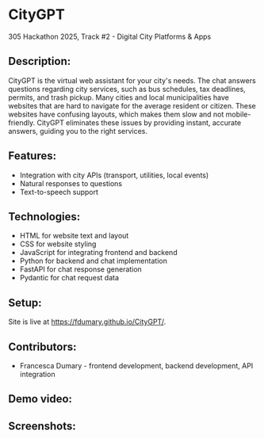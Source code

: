 # CityGPT

305 Hackathon 2025, Track #2 - Digital City Platforms & Apps

## Description:
CityGPT is the virtual web assistant for your city's needs. The chat answers questions regarding city services, such as bus schedules, tax deadlines, permits, and trash pickup.  Many cities and local municipalities have websites that are hard to navigate for the average resident or citizen. These websites have confusing layouts, which makes them slow and not mobile-friendly. CityGPT eliminates these issues by providing instant, accurate answers, guiding you to the right services.

## Features:
- Integration with city APIs (transport, utilities, local events)
- Natural responses to questions
- Text-to-speech support

## Technologies:
- HTML for website text and layout
- CSS for website styling
- JavaScript for integrating frontend and backend
- Python for backend and chat implementation
- FastAPI for chat response generation
- Pydantic for chat request data

## Setup:
Site is live at https://fdumary.github.io/CityGPT/.

## Contributors:
- Francesca Dumary - frontend development, backend development, API integration

## Demo video:

## Screenshots:


